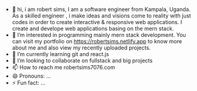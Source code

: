 - 👋 hi, i am robert sims, I am a software engineer from Kampala, Uganda. As a skilled engineer , i make ideas and visions come to reality with just codes in order to create interactive & responsive web applications. I create and develope web applications basing on the mern stack.
- 👀 I’m interested in programming mainly mern stack development. You can visit my portfolio on https://robertsims.netlify.app to know more about me and also view my recently uploaded projects.
- 🌱 I’m currently learning git and react.js
- 💞️ I’m looking to collaborate on fullstack and big projects
- 📫 How to reach me robertsims7076.com
- 😄 Pronouns: ...
- ⚡ Fun fact: ...

<!---
testgithubrobert/testgithubrobert is a ✨ special ✨ repository because its `README.md` (this file) appears on your GitHub profile.
You can click the Preview link to take a look at your changes.
--->
